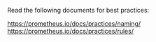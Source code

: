 Read the following documents for best practices:

https://prometheus.io/docs/practices/naming/
https://prometheus.io/docs/practices/rules/
